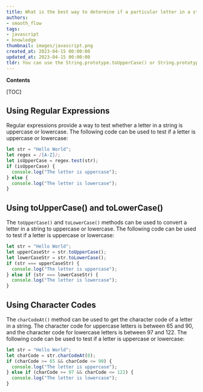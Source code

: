 ```yaml
---
title: What is the best way to determine if a particular letter in a string is in upper or lower case using javascript?
authors:
- smooth_flow
tags:
- javascript
- knowledge
thumbnail: images/javascript.png
created_at: 2023-04-15 00:00:00
updated_at: 2023-04-15 00:00:00
tldr: You can use the String.prototype.toUpperCase() or String.prototype.toLowerCase() functions to compare the original string to the converted string and determine if the letter is uppercase or lowercase.
---
```


**Contents**

[TOC]

## Using Regular Expressions

Regular expressions provide a way to test whether a letter in a string is uppercase or lowercase. The following code can be used to test if a letter is uppercase or lowercase:

```javascript
let str = "Hello World";
let regex = /[A-Z]/;
let isUpperCase = regex.test(str);
if (isUpperCase) {
  console.log("The letter is uppercase");
} else {
  console.log("The letter is lowercase");
}
```

## Using toUpperCase() and toLowerCase()

The `toUpperCase()` and `toLowerCase()` methods can be used to convert a letter in a string to uppercase or lowercase. The following code can be used to test if a letter is uppercase or lowercase:

```javascript
let str = "Hello World";
let upperCaseStr = str.toUpperCase();
let lowerCaseStr = str.toLowerCase();
if (str === upperCaseStr) {
  console.log("The letter is uppercase");
} else if (str === lowerCaseStr) {
  console.log("The letter is lowercase");
}
```

## Using Character Codes

The `charCodeAt()` method can be used to get the character code of a letter in a string. The character code for uppercase letters is between 65 and 90, and the character code for lowercase letters is between 97 and 122. The following code can be used to test if a letter is uppercase or lowercase:

```javascript
let str = "Hello World";
let charCode = str.charCodeAt(0);
if (charCode >= 65 && charCode <= 90) {
  console.log("The letter is uppercase");
} else if (charCode >= 97 && charCode <= 122) {
  console.log("The letter is lowercase");
}
```
